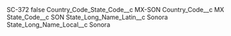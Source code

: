 <?xml version="1.0" encoding="UTF-8"?>
<CustomMetadata xmlns="http://soap.sforce.com/2006/04/metadata" xmlns:xsi="http://www.w3.org/2001/XMLSchema-instance" xmlns:xsd="http://www.w3.org/2001/XMLSchema">
    <label>SC-372</label>
    <protected>false</protected>
    <values>
        <field>Country_Code_State_Code__c</field>
        <value xsi:type="xsd:string">MX-SON</value>
    </values>
    <values>
        <field>Country_Code__c</field>
        <value xsi:type="xsd:string">MX</value>
    </values>
    <values>
        <field>State_Code__c</field>
        <value xsi:type="xsd:string">SON</value>
    </values>
    <values>
        <field>State_Long_Name_Latin__c</field>
        <value xsi:type="xsd:string">Sonora</value>
    </values>
    <values>
        <field>State_Long_Name_Local__c</field>
        <value xsi:type="xsd:string">Sonora</value>
    </values>
</CustomMetadata>
